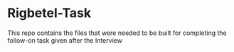 # Rigbetel-Task
This repo contains the files that were needed to be built for completing the follow-on task given after the Interview
